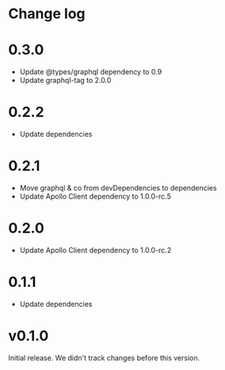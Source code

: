 # Change log

# 0.3.0
- Update @types/graphql dependency to 0.9
- Update graphql-tag to 2.0.0

# 0.2.2
- Update dependencies

# 0.2.1
- Move graphql & co from devDependencies to dependencies
- Update Apollo Client dependency to 1.0.0-rc.5

# 0.2.0
- Update Apollo Client dependency to 1.0.0-rc.2

# 0.1.1
- Update dependencies

# v0.1.0

Initial release. We didn't track changes before this version.
